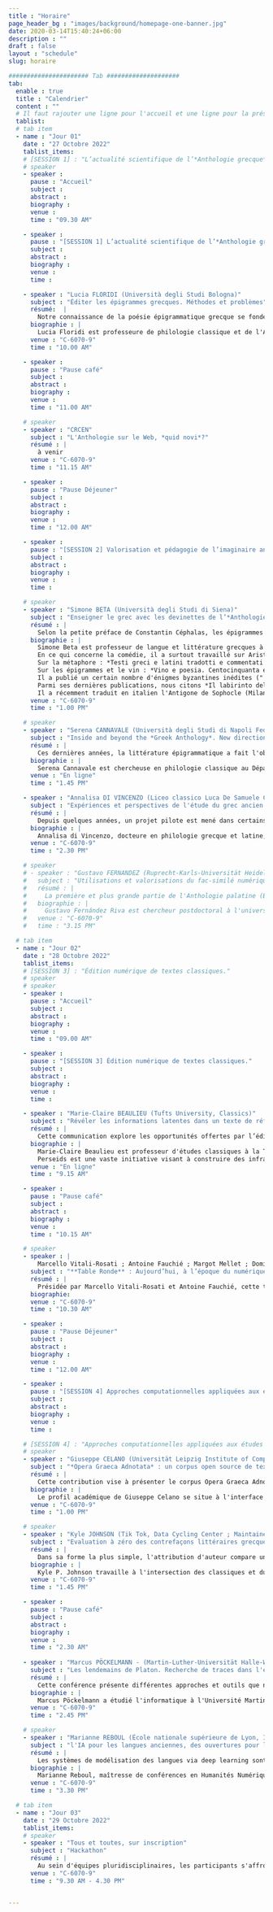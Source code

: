 ```yaml
---
title : "Horaire"
page_header_bg : "images/background/homepage-one-banner.jpg"
date: 2020-03-14T15:40:24+06:00
description : ""
draft : false
layout : "schedule"
slug: horaire

###################### Tab ####################
tab:
  enable : true
  title : "Calendrier"
  content : ""
  # Il faut rajouter une ligne pour l'accueil et une ligne pour la présentation/introduction ; pour les temps de discussion.., la pause dej,..
  tablist:
  # tab item
  - name : "Jour 01"
    date : "27 Octobre 2022"
    tablist_items:
    # [SESSION 1] : "L’actualité scientifique de l’*Anthologie grecque*."
    # speaker
    - speaker :
      pause : "Accueil"
      subject :
      abstract :
      biography :
      venue :
      time : "09.30 AM"

    - speaker :
      pause : "[SESSION 1] L’actualité scientifique de l’*Anthologie grecque*."
      subject :
      abstract :
      biography :
      venue :
      time :

    - speaker : "Lucia FLORIDI (Università degli Studi Bologna)"
      subject : "Éditer les épigrammes grecques. Méthodes et problèmes"
      résumé:  |
        Notre connaissance de la poésie épigrammatique grecque se fonde principalement sur deux recueils fondamentaux : l'*Anthologie Palatine* (AP) et l'*Anthologie de Planude* (APl). À ceux-ci s'ajoutent des collections mineures, appellées *Syllogae Minores*. Certaines épigrammes sont également connues grâce à la tradition indirecte (des auteurs comme Athénée), ou transmise à partir de papyri ou d'inscriptions. Les éditeurs de l'Anthologie sont donc confrontés à une traduction textuelle complexe et changeante, allant d'un textus unicus à des situations bien plus variées. J'illustrerai, au cours de ma présentation, les principaux problèmes - de nature critique, textuelle et exégétique - que j'ai rencontrés en qualité d'éditrice de plusieurs auteurs d'épigrammes (Straton, Lucillius, Hédyle notamment).
      biographie : |
        Lucia Floridi est professeure de philologie classique et de l'Antiquité tardive à l'Université de Bologne. Ses principaux intérêts de recherche portent sur les épigrammes grecques et latines, avec une attention particulière aux genres érotique et scoptique (ou satirique), à la poésie hellénistique, à l'art de la prose à l'époque impériale, et enfin aux relations entre la littérature et les arts visuels. Elle a réalisé plusieurs éditions critiques d'auteurs d'épigrammes, dont Straton de Sardes (2007), Lucillius (2014) et Edile (2020) - faisant d'elle l'une des plus grandes expertes de l'Anthologie grecque. En outre, ses travaux sur les auteurs Pallas, Ausone, Longus, et Lucien sont d'un intérêt considérable pour la compréhension de l'Anthologie grecque, de son contenu, de ses auteurs et de son évolution. Elle donnera une conférence plénière, tout à fait pertinente avec les questions d'édition dont il est question dans ce colloque.
      venue : "C-6070-9"
      time : "10.00 AM"

    - speaker :
      pause : "Pause café"
      subject :
      abstract :
      biography :
      venue :
      time : "11.00 AM"      

    # speaker
    - speaker : "CRCEN"
      subject : "L'Anthologie sur le Web, *quid novi*?"
      résumé : |
        à venir
      venue : "C-6070-9"
      time : "11.15 AM"

    - speaker :
      pause : "Pause Déjeuner"
      subject :
      abstract :
      biography :
      venue :
      time : "12.00 AM"

    - speaker :
      pause : "[SESSION 2] Valorisation et pédagogie de l’imaginaire anthologique."
      subject :
      abstract :
      biography :
      venue :
      time :   

    # speaker
    - speaker : "Simone BETA (Università degli Studi di Siena)"
      subject : "Enseigner le grec avec les devinettes de l’*Anthologie Palatine*"
      résumé : |
        Selon la petite préface de Constantin Céphalas, les épigrammes du quatorzième livre de l’Anthologie Palatine avaient un but pédagogique : les problèmes étaient utiles pour enseigner les mathématiques ; les devinettes pour enseigner la langue. Est-ce que ces dernières épigrammes énigmatiques peuvent être utiles aujourd’hui pour enseigner la langue grecque et, en sus, la mythologie classique ? En comparant ces petits poèmes aux autres énigmes poétiques témoignées dans la littérature grecque et byzantine, cette communication va prouver que la fonction pédagogique évoquée par Céphalas peut encore être exploitée aujourd’hui.
      biographie : |
        Simone Beta est professeur de langue et littérature grecques à l'Université de Sienne. Ses recherches portent sur le théâtre antique et sa fortune (en particulier la comédie grecque), la métaphore, les épigrammes et les énigmes, le vin et les symposiums. 
        En ce qui concerne la comédie, il a surtout travaillé sur Aristophane : *Il linguaggio nella commedia di Aristofane : parola positiva e parola negativa nella commedia antica*, Roma 2004 ; "La métamorphose d'une comédie grecque et de son protagoniste : Some Musical Versions of Aristophanes' Lysistrata", in P. Brown & S. Ograjensek (eds.), *Ancient Drama in Music for the Modern Stage*, Oxford and New York 2010, 240-57 ; "Attend, o Muse, Our Holy Dances and Come to Rejoice in Our Songs : The Reception of Aristophanes in the Modern Musical Theater", in S. Douglas Olson (ed.), *Ancient Comedy and Reception. Essays in Honor of Jeffrey Henderson*, Berlin et Boston 2013, 824-48 ; *La donna che sconfigge la guerra : Lisistrata racconta la sua storia*, Roma 2022.
        Sur la métaphore : *Testi greci e latini tradotti e commentati da Giulio Guidorizzi e Simone Beta*, Pise 2000. 
        Sur les épigrammes et le vin : *Vino e poesia. Centocinquanta epigrammi greci sul vino, a cura di S. Beta*, Milano 2006. 
        Il a publié un certain nombre d'énigmes byzantines inédites ("'Tu me possèdes, tu m'amènes avec toi, je fais partie de toi' : une nouvelle énigme byzantine dans le Pal. gr. 116", *BZ* 107, 2014, 37-50 ; "Une littérature énigmatique. Interpréter une collection inédite d'énigmes byzantines dans un manuscrit du cardinal Bessarion ", *DOP* 68, 2014, 211-40 ; " Un défi au lecteur. Les douze énigmes byzantines de Pal. gr. 356 ", *JÖB* 66, 2016, 11-32 ; " Lessing e gli enigmi. I quattro indovinelli bizantini del Gudianus Gr. 77", *RCCM*, à paraître).
        Parmi ses dernières publications, nous citons *Il labirinto della parola. Enigmi, oracoli e sogni nella cultura antica*, Torino 2016 ; *Io, un manoscritto : l'Antologia Palatina si racconta*, Roma 2019. 
        Il a récemment traduit en italien l'Antigone de Sophocle (Milano 2020) et la Lysistrata d'Aristophane (Milano 2020).   
      venue : "C-6070-9"
      time : "1.00 PM"

    # speaker
    - speaker : "Serena CANNAVALE (Università degli Studi di Napoli Federico II)"
      subject : "Inside and beyond the *Greek Anthology*. New directions and challenges in the study of *Callimachean epigrams*."
      résumé : | 
        Ces dernières années, la littérature épigrammatique a fait l'objet d'une analyse critique de plus en plus approfondie, ce qui a donné lieu à des études de grande envergure portant à la fois sur les épigrammes de tradition épigraphique et sur celles de tradition littéraire, ainsi que sur leur interaction mutuelle. Cet intérêt a surtout été encouragé par la publication du papyrus Posidippus, qui a stimulé de nouvelles études sur la construction des anthologies anciennes et sur l'agencement des livres d'épigrammes. Néanmoins, l'absence d'une édition récente et commentée des épigrammes de Callimaque est très visible, même si de nombreux poèmes individuels ont fait l'objet d'une analyse précise dans de précieux articles et études monographiques. Partant de ces importantes acquisitions récentes, il est maintenant évident qu'un commentaire moderne des épigrammes de Callimaque devrait relier les textes individuels à la tradition épigrammatique dans son ensemble, en se concentrant à la fois sur les parallèles littéraires au sein de l'Anthologie grecque et sur leurs contreparties épigraphiques. Le présent article propose d'appliquer cette approche à travers trois axes de recherche : 1) l'attention portée aux sous-genres épigrammatiques traditionnels (votifs, sépulcraux, épidéictiques, érotiques, etc. ) et à leurs réalisations dans le corpus callimaque, tout en considérant comment les catégories traditionnelles ont des frontières perméables, pas si faciles à tracer (considérez par exemple le cas problématique de l'étiquette d'épigramme 'épidéictique' ou 'ecphrastique') ; 2) étudier la continuité des topoi et des motifs transversaux à travers ces sous-genres (par ex. 2) l'étude de la continuité des topoï et des motifs transversaux à travers ces sous-genres (par exemple, les épigrammes sur les misanthropes ; les épigrammes sur les poètes ou les œuvres poétiques ; les thèmes bucoliques) ; 3) la possibilité de relier les épigrammes de Callimaque à des typologies moins connues, comme celles qui émergent du papyrus Posidippus (par exemple, *nauagika*).
      biographie : |
        Serena Cannavale est chercheuse en philologie classique au Département des sciences humaines ('Dipartimento di Studi Umanistici'), Université de Naples "Federico II". Ses principaux intérêts de recherche sont liés aux épigrammes hellénistiques, au théâtre antique et à l'histoire des études classiques. Elle a tenu des séminaires et des conférences dans des congrès nationaux et internationaux et a publié plusieurs articles et essais sur l'histoire du texte des épigrammes de Callimaque et leur exégèse ; la tradition et la réception des mythes classiques dans les épigrammes de la période hellénistique et impériale ; le théâtre dans la Campanie antique. Elle est rédactrice en chef de la revue "Atene e Roma" et participe au projet international "Dictionnaire de l'épigramme littéraire dans l'antiquité grecque et romaine" (directrices : Doris Meyer et Céline Urlacher-Becht).      
      venue : "En ligne"
      time : "1.45 PM"

    - speaker : "Annalisa DI VINCENZO (Liceo classico Luca De Samuele Cagnazzi, Altamura)"
      subject : "Expériences et perspectives de l'étude du grec ancien entre l'école et les *Digital Humanities* : un possible *Fortleben* de l'*Anthologie Palatine*."
      résumé : |
        Depuis quelques années, un projet pilote est mené dans certains lycées afin d'initier les étudiant·e·s aux Humanités numériques à partir de textes grecs. Il s'agit de partir des connaissances pour développer un paradigme de recherche à travers des compétences de traduction. Les épigrammes de l'Anthologie grecque sont traduites dans le cadre d'ateliers de traduction à partir de la version numérique du manuscrit (Xe siècle avant J.-C.). Cette méthode de travail, en partant du texte poétique original, cherche à identifier un possible Fortleben de la Sagesse antique dans la culture contemporaine (de la musique aux arts iconographiques). La combinaison des répertoires grecs avec des outils numériques (comme la plateforme développée par la Chaire de Recherche du Canada sur les Écritures Numériques) est utile pour partager les différentes traductions et les liens avec la culture contemporaine, comble une lacune, et fait office de passerelle entre le système scolaire et la recherche universitaire.
      biographie : |
        Annalisa di Vincenzo, docteure en philologie grecque et latine, enseigne les lettres classiques au liceo classico Luca de Samuele Cagnazzi à Altamura depuis 2015. À la suite d'une spécialisation en programmation adaptée à la didactique, ses méthodes d'enseignement sont motivées par l'inclusion des outils numériques et digitaux dans les salles de classe. Depuis plusieurs années, le projet Anthologie grecque bénéficie d'importantes contributions grâce à l'implication de ses étudiant·e·s dans le processus d'édition sur la plateforme du projet.
      venue : "C-6070-9"
      time : "2.30 PM"

    # speaker
    # - speaker : "Gustavo FERNANDEZ (Ruprecht-Karls-Universität Heidelberg. University Library ; Collaborative Research Center 933 'Material Text Cultures')"
    #   subject : "Utilisations et valorisations du fac-similé numérique de l'*Anthologie palatine*."
    #   résumé : |
    #     La première et plus grande partie de l'Anthologie palatine (Bibliothèque universitaire de Heidelberg, Codex Palatinus Graecus 23) est disponible sous forme de fac-similé numérique depuis 2009. Depuis lors, les chercheurs et toute personne intéressée peuvent accéder librement à des images de haute qualité du codex qui n'était auparavant disponible que dans des éditions critiques ou des fac-similés imprimés rares et coûteux. Cette présentation examinera les caractéristiques du fac-similé numérique et sa présentation sur le site web de la Bibliothèque universitaire de Heidelberg qui utilise le logiciel DWork. Une attention particulière sera accordée aux annotations créées conjointement et en coopération entre les chercheurs de Heidelberg et de Montréal. Enfin, les cas existants et les possibilités futures de réutilisation des images seront discutés.
    #   biographie : |
    #     Gustavo Fernández Riva est chercheur postdoctoral à l'université de Heidelberg (Allemagne). En tant que membre du Centre de recherche collaboratif "Cultures de textes matériels", il développe des outils pour l'édition et la recherche d'objets écrits pré-modernes. Il a étudié la littérature médiévale aux universités de Buenos Aires (Argentine) et de Porto (Portugal). Sa thèse de doctorat comprenait une édition critique en TEI et une traduction en espagnol de textes du poète du moyen haut allemand Konrad von Würzburg. Ses projets de recherche actuels incluent l'utilisation de l'analyse de réseau pour étudier la transmission manuscrite partagée de textes médiévaux et la création d'un jeu de données ouvert et collaboratif de stemmata philologiques.      
    #   venue : "C-6070-9"
    #   time : "3.15 PM"

  # tab item
  - name : "Jour 02"
    date : "28 Octobre 2022"
    tablist_items:
    # [SESSION 3] : "Édition numérique de textes classiques."
    # speaker
    # speaker
    - speaker :
      pause : "Accueil"
      subject :
      abstract :
      biography :
      venue :
      time : "09.00 AM"

    - speaker :
      pause : "[SESSION 3] Édition numérique de textes classiques."
      subject :
      abstract :
      biography :
      venue :
      time :  

    - speaker : "Marie-Claire BEAULIEU (Tufts University, Classics)"
      subject : "Révéler les informations latentes dans un texte de référence : l’édition numérique du *Glossary of Greek Birds*."
      résumé : |
        Cette communication explore les opportunités offertes par l’édition numérique pour les textes non-linéaires. Comme l’Anthologie Palatine, le Glossary of Greek Birds de D’Arcy Thompson (1896 et 1936) a été conçu pour une lecture flexible suivant les intérêts du lecteur et les réseaux de renvois. S’il s’agit avant tout d’un ouvrage de référence—essentiellement une liste de noms d’oiseaux en grec associés à une identification ornithologique grâce aux descriptions fournies par les textes anciens—l’aspect le plus intéressant du Glossary est ce qu’il ne dit pas explicitement car les références aux textes anciens recouvrent une mine d’informations sur les associations littéraires, mythologiques et historiques des oiseaux cités ainsi que les liens qu’ils entretiennent entre eux. Cette communication détaillera les techniques d’encodage et procédés tels que le formal concept analysis employés par le projet afin de faire ressortir ces informations et de s’en servir comme outil pour naviguer à travers le texte.
      biographie : |
        Marie-Claire Beaulieu est professeur d'études classiques à la Tufts University. Ses principaux domaines de recherche sont la mythologie grecque (y compris la religion grecque, le rôle des femmes dans la mythologie grecque) et les Digital Humanities. Elle a codirigé le projet Perseids. 
        Perseids est une vaste initiative visant à construire des infrastructures dans le domaine des humanités numériques, par la conception de logiciels d'édition et d'annotation collaboratifs. Marie-Claire Beaulieu s'intéresse également à l'utilisation du support numérique pour favoriser un plus grand engagement avec le monde antique à travers l'étude de la langue, de l'art et de la culture.      
      venue : "En ligne"
      time : "9.15 AM"

    - speaker :
      pause : "Pause café"
      subject :
      abstract :
      biography :
      venue :
      time : "10.15 AM"   

    # speaker
    - speaker : |
        Marcello Vitali-Rosati ; Antoine Fauchié ; Margot Mellet ; Dominic Forest ; Emmanuel Château-Dutier ; Servanne Monjour ; Irene Stigliano.
      subject : "**Table Ronde** : Aujourd’hui, à l’époque du numérique,…"
      résumé : |
        Présidée par Marcello Vitali-Rosati et Antoine Fauchié, cette table ronde multilingue donnera la parole à des intervenants d'horizons divers afin de penser et redéfinir les aspects les plus fondamentaux des technologies numériques selon leurs visions du monde 
      biographie:
      venue : "C-6070-9"
      time : "10.30 AM"

    - speaker :
      pause : "Pause Déjeuner"
      subject :
      abstract :
      biography :
      venue :
      time : "12.00 AM"

    - speaker :
      pause : "[SESSION 4] Approches computationnelles appliquées aux études hellénistes."
      subject :
      abstract :
      biography :
      venue :
      time : 

    # [SESSION 4] : "Approches computationnelles appliquées aux études hellénistiques."
    # speaker
    - speaker : "Giuseppe CELANO (Universität Leipzig Institute of Computer Science)"
      subject : "*Opera Graeca Adnotata* : un corpus open source de textes grecs anciens annotés."
      résumé : |
        Cette contribution vise à présenter le corpus Opera Graeca Adnotata (OGA). OGA fournit des annotations morphosyntaxiques pour la plupart des textes en grec ancien de la bibliothèque numérique Perseus. Plus précisément, OGA contient 489 fichiers annotés (6.488.472 tokens et 347.517 phrases). Pour que le corpus soit extensible, les annotations dans OGA sont séparées selon le formalisme XML PAULA. Actuellement, le corpus OGA représente la plus grande ressource annotée en source ouverte pour le grec ancien, dans la mesure où les textes et les annotations jointes peuvent être librement interrogés et réutilisés sous une licence CC BY-NC 4.0.
      biographie : |
        Le profil académique de Giuseppe Celano se situe à l'interface même des sciences humaines (linguistique et lettres classiques) et de l'informatique. Il a commencé sa carrière académique en tant que classiciste, en se concentrant sur l'étude de la grammaire du grec ancien et du latin. Il a obtenu son doctorat en philologie classique en 2008, avec une thèse sur l'ordre des mots dans le Phédon de Platon. En 2012-2013, il a été chercheur dans le cadre d'un projet de recherche germano-italien sur la structure des arguments en grec ancien et en maya yucatèque, mené aux universités d'Erfurt et de Pavie. Par la suite, fin 2013, il a rejoint la chaire Humboldt d'humanités numériques de l'Université de Leipzig pour travailler sur la banque d'arbres du grec ancien et du latin. En avril 2018, il a rejoint le groupe Traitement du langage naturel de l'Université de Leipzig, où il a travaillé jusqu'en septembre 2018 sur un projet DFG (Deutsche Forschungsgemeinschaft) sur les classes d'actionnalité et les asymétries de codage. Dans le même institut, il est chercheur indépendant de la DFG depuis octobre 2018, travaillant sur l'annotation de données en grec ancien et en latin.      
      venue : "C-6070-9"
      time : "1.00 PM"

    # speaker
    - speaker : "Kyle JOHNSON (Tik Tok, Data Cycling Center ; Maintainer of Classical Language Toolkit (CLTK))."
      subject : "Evaluation à zéro des contrefaçons littéraires grecques et latines."
      résumé : |
        Dans sa forme la plus simple, l'attribution d'auteur compare un seul texte suspect à un ensemble plus large de textes authentiques connus en identifiant les anachronismes d'histoire, de grammaire et de vocabulaire. Par exemple, Lorenzo Valla a réfuté la paternité ancienne de la *Donatio Constantini* en trouvant des erreurs grammaticales et des tournures de phrases qui auraient été invraisemblables au IVe siècle. Alors que le critique textuel choisit des caractéristiques distinctives pertinentes pour l'investigation d'un texte spécifique, pouvons-nous généraliser sur l'utilité de caractéristiques particulières dans toutes les enquêtes sur l'auteur ? Cette conférence fournit des informations quantitatives sur l'importance relative des catégories de caractéristiques (partie de la parole, syntaxe, vocabulaire et sémantique) pour trois types de tâches d'attribution d'auteur : 1) la désambiguïsation de deux auteurs du même genre (par exemple, Thucydide vs Polybe) ; 2) les pseudépigraphes, des textes anonymes attribués par erreur pendant l'Antiquité ou le Moyen Âge à un auteur connu (par exemple, Aristote vs Pseudo-Aristote) ; et 3) les faux de la Renaissance jusqu'au début de l'ère moderne (par exemple, le *De duplici martyrio* d'Érasme). Dans une série d'expériences, l'attribution de textes douteux est abordée comme une tâche d'apprentissage automatique supervisé. En utilisant des caractéristiques directement issues du Classical Language Toolkit (CLTK) et le même algorithme non optimisé pour chaque comparaison, cette étude donne un aperçu de la stylométrie de la littérature grecque ancienne et de l'utilité du traitement du langage naturel (NLP) pour l'attribution de l'auteur.
      biographie : |
        Kyle P. Johnson travaille à l'intersection des classiques et du traitement du langage naturel (NLP). Il est titulaire d'un doctorat en lettres classiques (NYU, 2012) et travaille actuellement dans l'industrie. Après avoir publié des articles sur Homère et rédigé une thèse sur Jules César, il consacre désormais ses recherches au Classical Language Toolkit (CLTK), un projet de logiciel libre qui vise à offrir le traitement automatique des langues aux quelque 200 langues pré-modernes existantes.      
      venue : "C-6070-9"
      time : "1.45 PM"

    - speaker :
      pause : "Pause café"
      subject :
      abstract :
      biography :
      venue :
      time : "2.30 AM"    
      
    - speaker : "Marcus PÖCKELMANN - (Martin-Luther-Universität Halle-Wittenberg, Institute of Computer Science)"
      subject : "Les lendemains de Platon. Recherche de traces dans l'espace vectoriel"
      résumé : |
        Cette conférence présente différentes approches et outils que nous avons développés dans le cadre du projet *Digital Plato* pour l'investigation des suites et de la réception de l'œuvre de Platon. L'aspect essentiel était la recherche de références intertextuelles à Platon dans la littérature grecque ancienne, en particulier les passages de texte qui ont été paraphrasés par d'autres auteurs. L'une de nos approches, qui sera expliquée ici en détail, fait appel à l'intégration de mots et notamment à la distance de déplacement des mots (Word Mover's Distance, WMD) pour les identifier. Elle a été intégrée dans un environnement de travail complet, basé sur le web, qui permet l'analyse exploratoire de telles références. En fait, les outils développés pour les œuvres platoniciennes sont devenus si génériques que l'application pour étudier le développement des suites et de la réception d'autres auteurs antiques au sein du corpus est également possible.
      biographie : |
        Marcus Pöckelmann a étudié l'informatique à l'Université Martin Luther de Halle-Wittenberg (Master 2013) et est membre du groupe de recherche Molitor/Ritter depuis 2013. Dans le cadre de plusieurs projets de recherche interdisciplinaires, il développe des applications web pour l'investigation de l'intertextualité avec des collègues de différentes disciplines des sciences humaines. Il s'agit notamment des environnements de travail *LERA* pour l'analyse de variantes textuelles complexes pour les éditions savantes, et Paraphrasis pour la récupération et l'évaluation de passages textuels paraphrasés dans la littérature grecque ancienne.      
      venue : "C-6070-9"
      time : "2.45 PM"      

    # speaker
    - speaker : "Marianne REBOUL (École nationale supérieure de Lyon, Institut d'histoire des représentations et des idées dans la modernité)"
      subject : "l'IA pour les langues anciennes, des ouvertures pour le traitement des corpus réduits."
      résumé : |
        Les systèmes de modélisation des langues via deep learning sont friands de données propres et massives. Or de telles données n'existent pas pour toutes les langues et toutes les époques. Il est donc nécessaire de passer par d'autres voies moins traditionnelles, notamment si nous souhaitons étudier la manière dont les textes anciens ont été traduits. En effet, les traductions ne sont que très peu alignées aux différents textes source auxquels elles se rapportent, d'autant plus que les modes et exigences traductives changent au cours du temps. L'enjeu de l'IA pour la traductologie et les langues anciennes est donc, entre autres, de permettre d'étudier l'évolution de la perception et de la transmission des textes anciens "à l'aveugle", c'est-à-dire sans a priori théorique, pour remettre sur le métier des hypothèses jusqu'ici invérifiables et, au besoin, en proposer de nouvelles. Nous proposons d'appliquer notre réflexion à un cas d'étude particulier, les traductions françaises de l'Iliade et l'Odyssée des XVIe et XVIIe siècles.
      biographie : |
        Marianne Reboul, maîtresse de conférences en Humanités Numériques à l'École Normale Supérieure de Lyon, spécialisée en humanités numériques et lettres classiques, plus précisément dans ce qu'on appelle "digital classics". Elle travaille en particulier sur l'application des techniques d'intelligence artificielle aux langues anciennes.      
      venue : "C-6070-9"
      time : "3.30 PM"

  # tab item
  - name : "Jour 03"
    date : "29 Octobre 2022"
    tablist_items:
    # speaker
    - speaker : "Tous et toutes, sur inscription"
      subject : "Hackathon"
      résumé : |
        Au sein d'équipes pluridisciplinaires, les participants s'affronteront pour présenter un prototype expérimentant des méthodes algorithmiques pour explorer, analyser et découvrir le corpus anthologique. Les participants auront l'occasion de tester les API du projet et celles de nos partenaires (tels que la Bibliothèque Palatine de Heidelberg, ou la Perseus Digital Library), de s'engager dans la création d'un lemmatiseur pour le grec ancien, ou de rechercher dans le corpus anthologique des exemples d'intertextualité. Cette dernière journée permettra de valoriser ce qui a été produit au cours du projet Anthologie grecque et de l'atelier, mais aussi de faire émerger de nouvelles potentialités de recherche.
      venue : "C-6070-9"
      time : "9.30 AM - 4.30 PM"


---
```

